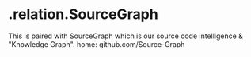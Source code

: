 # .relation.SourceGraph
This is paired with SourceGraph which is our source code intelligence &amp; "Knowledge Graph". home: github.com/Source-Graph
